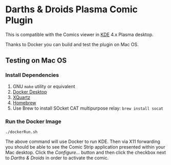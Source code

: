 # Darths &amp; Droids Plasma Comic Plugin

This is compatible with the Comics viewer in [KDE](https://kde.org/ "KDE Community Home") 4.x Plasma desktop.

Thanks to Docker you can build and test the plugin on Mac OS.

## Testing on Mac OS

### Install Dependencies

1. GNU `make` utility or equivalent
2. [Docker Desktop](https://www.docker.com/products/docker-desktop)
3. [XQuartz](https://www.xquartz.org/)
4. [Homebrew](https://brew.sh/)
5. Use Brew to install SOcket CAT multipurpose relay: `brew install socat`

### Run the Docker Image

```
./dockerRun.sh
```

The above command will use Docker to run KDE.
Then via X11 forwarding you should be able to see the Comic Strip application presented within your Mac desktop.
Click the _Configure..._ button and then click the checkbox next to *Darths &amp; Droids* in order to activate the comic. 
